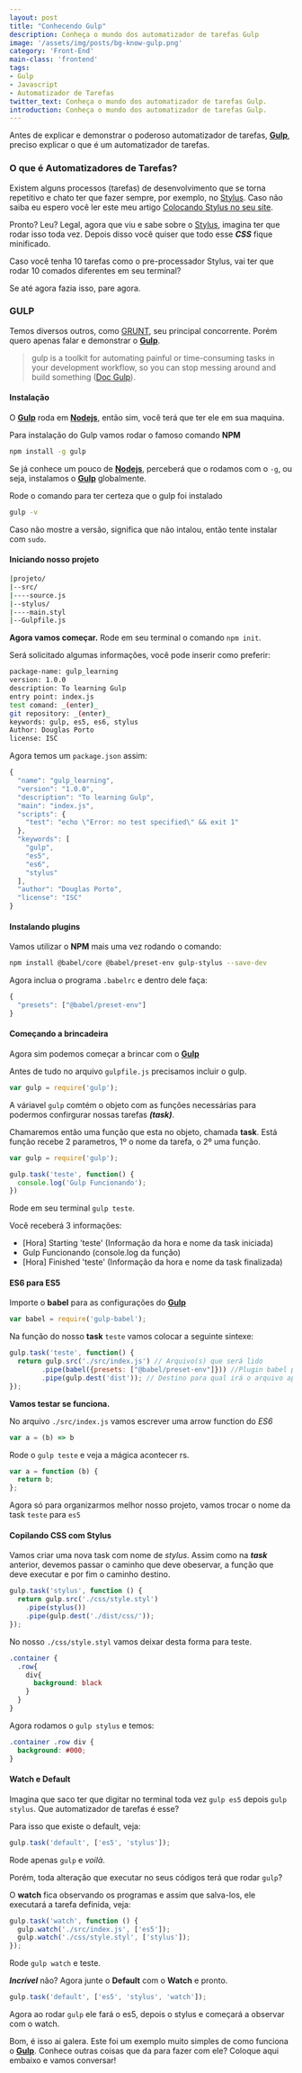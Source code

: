 ```yaml
---
layout: post
title: "Conhecendo Gulp"
description: Conheça o mundo dos automatizador de tarefas Gulp
image: '/assets/img/posts/bg-know-gulp.png'
category: 'Front-End'
main-class: 'frontend'
tags:
- Gulp
- Javascript
- Automatizador de Tarefas
twitter_text: Conheça o mundo dos automatizador de tarefas Gulp.
introduction: Conheça o mundo dos automatizador de tarefas Gulp.
---
```




Antes de explicar e demonstrar o poderoso automatizador de tarefas, **[Gulp](https://gulpjs.com/)**, preciso explicar o que é um automatizador de tarefas.

### O que é Automatizadores de Tarefas?

Existem alguns processos (tarefas) de desenvolvimento que se torna repetitivo e chato ter que fazer sempre, por exemplo, no [Stylus](http://stylus-lang.com/).
Caso não saiba eu espero você ler este meu artigo [Colocando Stylus no seu site](http://douglasporto.com.br/colocando-stylus-no-seu-site/).

Pronto? Leu? Legal, agora que viu e sabe sobre o [Stylus](http://stylus-lang.com/), imagina ter que rodar isso toda vez. Depois disso você quiser que todo esse **_CSS_** fique minificado.

Caso você tenha 10 tarefas como o pre-processador Stylus, vai ter que rodar 10 comados diferentes em seu terminal?

Se até agora fazia isso, pare agora.

### GULP

Temos diversos outros, como [GRUNT](https://gruntjs.com/), seu principal concorrente. Porém quero apenas falar e demonstrar o **[Gulp](https://gulpjs.com/)**.

> gulp is a toolkit for automating painful or time-consuming tasks in your development workflow, so you can stop messing around and build something ([Doc Gulp](https://gulpjs.com/)).

#### Instalação

O **[Gulp](https://gulpjs.com/)** roda em **[Nodejs](https://nodejs.org/en/)**, então sim, você terá que ter ele em sua maquina.

Para instalação do Gulp vamos rodar o famoso comando **NPM**

```bash
npm install -g gulp
```
Se já conhece um pouco de **[Nodejs](https://nodejs.org/en/)**, perceberá que o rodamos com o `-g`, ou seja, instalamos o **[Gulp](https://gulpjs.com/)** globalmente.

Rode o comando para ter certeza que o gulp foi instalado

```bash
gulp -v
```
Caso não mostre a versão, significa que não intalou, então tente instalar com `sudo`.

#### Iniciando nosso projeto
```bash
|projeto/
|--src/
|----source.js
|--stylus/
|----main.styl
|--Gulpfile.js
```
**Agora vamos começar.** Rode em seu terminal o comando `npm init`.

Será solicitado algumas informações, você pode inserir como preferir:

```bash
package-name: gulp_learning
version: 1.0.0
description: To learning Gulp
entry point: index.js
test comand: _(enter)_
git repository: _(enter)_ 
keywords: gulp, es5, es6, stylus
Author: Douglas Porto
license: ISC
```
Agora temos um `package.json` assim: 

```javascript
{
  "name": "gulp_learning",
  "version": "1.0.0",
  "description": "To learning Gulp",
  "main": "index.js",
  "scripts": {
    "test": "echo \"Error: no test specified\" && exit 1"
  },
  "keywords": [
    "gulp",
    "es5",
    "es6",
    "stylus"
  ],
  "author": "Douglas Porto",
  "license": "ISC"
}
```

#### Instalando plugins

Vamos utilizar o **NPM** mais uma vez rodando o comando:

```bash
npm install @babel/core @babel/preset-env gulp-stylus --save-dev
```
Agora inclua o programa `.babelrc` e dentro dele faça:

```js
{
  "presets": ["@babel/preset-env"]
}
```

#### Começando a brincadeira

Agora sim podemos começar a brincar com o **[Gulp](https://gulpjs.com/)** 

Antes de tudo no arquivo `gulpfile.js` precisamos incluir o gulp.

```javascript
var gulp = require('gulp');
```

A váriavel `gulp` comtém o objeto com as funções necessárias para podermos confirgurar nossas tarefas _**(task)**_. 

Chamaremos então uma função que esta no objeto, chamada **task**.
Está função recebe 2 parametros, 1º o nome da tarefa, o 2º uma função.

```javascript
var gulp = require('gulp');

gulp.task('teste', function() {
  console.log('Gulp Funcionando');
})
```

Rode em seu terminal `gulp teste`.

Você receberá 3 informações:
  - [Hora] Starting 'teste' (Informação da hora e nome da task iniciada)
  - Gulp Funcionando (console.log da função)
  - [Hora] Finished 'teste' (Informação da hora e nome da task finalizada)

#### ES6 para ES5

Importe o **babel** para as configurações do **[Gulp](https://gulpjs.com/)** 

```javascript
var babel = require('gulp-babel');
```

Na função do nosso **task** `teste` vamos colocar a seguinte sintexe:

```javascript
gulp.task('teste', function() {
  return gulp.src('./src/index.js') // Arquivo(s) que será lido
        .pipe(babel({presets: ["@babel/preset-env"]})) //Plugin babel para a compilação do ES6
        .pipe(gulp.dest('dist')); // Destino para qual irá o arquivo após compilado
});
```
**Vamos testar se funciona.**

No arquivo `./src/index.js` vamos escrever uma arrow function do _ES6_

```javascript
var a = (b) => b
```
Rode o `gulp teste` e veja a mágica acontecer rs.

```javascript
var a = function (b) {
  return b;
};
```

Agora só para organizarmos melhor nosso projeto, vamos trocar o nome da task `teste` para `es5`

#### Copilando CSS com Stylus

Vamos criar uma nova task com nome de _stylus_.
Assim como na _**task**_ anterior, devemos passar o caminho que deve obeservar, a função que deve executar e por fim o caminho destino.

```javascript
gulp.task('stylus', function () {
  return gulp.src('./css/style.styl')
    .pipe(stylus())
    .pipe(gulp.dest('./dist/css/'));
});
```
No nosso `./css/style.styl` vamos deixar desta forma para teste.

```css
.container {
  .row{
    div{
      background: black
    }
  }
}
```
Agora rodamos o `gulp stylus` e temos:

```css
.container .row div {
  background: #000;
}
```

#### Watch e Default

Imagina que saco ter que digitar no terminal toda vez `gulp es5` depois `gulp stylus`. Que automatizador de tarefas é esse?

Para isso que existe o default, veja:

```javascript
gulp.task('default', ['es5', 'stylus']);
```
Rode apenas `gulp` e _voilà_.

Porém, toda alteração que executar no seus códigos terá que rodar `gulp`?

O **watch** fica observando os programas e assim que salva-los, ele executará a tarefa definida, veja:

```javascript
gulp.task('watch', function () {
  gulp.watch('./src/index.js', ['es5']);
  gulp.watch('./css/style.styl', ['stylus']);
});
```
Rode `gulp watch` e teste.

**_Incrível_** não? Agora junte o **Default** com o **Watch** e pronto.

```javascript
gulp.task('default', ['es5', 'stylus', 'watch']);
```
Agora ao rodar `gulp` ele fará o es5, depois o stylus e começará a observar com o watch.

Bom, é isso ai galera. Este foi um exemplo muito simples de como funciona o **[Gulp](https://gulpjs.com/)**. Conhece outras coisas que da para fazer com ele? Coloque aqui embaixo e vamos conversar!

